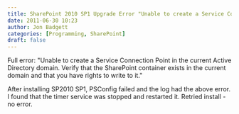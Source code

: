 ```yaml
---
title: SharePoint 2010 SP1 Upgrade Error "Unable to create a Service Connection Point in the current Active Directory domain."
date: 2011-06-30 10:23
author: Jon Badgett
categories: [Programming, SharePoint]
draft: false
---
```

Full error: "Unable to create a Service Connection Point in the current Active Directory domain. Verify that the SharePoint container exists in the current domain and that you have rights to write to it."

After installing SP2010 SP1, PSConfig failed and the log had the above error. I found that the timer service was stopped and restarted it. Retried install - no error.
